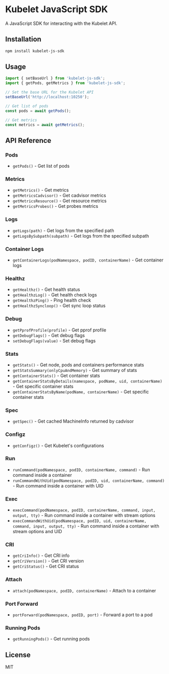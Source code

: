 # Kubelet JavaScript SDK

A JavaScript SDK for interacting with the Kubelet API.

## Installation

```bash
npm install kubelet-js-sdk
```

## Usage

```javascript
import { setBaseUrl } from 'kubelet-js-sdk';
import { getPods, getMetrics } from 'kubelet-js-sdk';

// Set the base URL for the Kubelet API
setBaseUrl('http://localhost:10250');

// Get list of pods
const pods = await getPods();

// Get metrics
const metrics = await getMetrics();
```

## API Reference

### Pods
- `getPods()` - Get list of pods

### Metrics
- `getMetrics()` - Get metrics
- `getMetricsCadvisor()` - Get cadvisor metrics
- `getMetricsResource()` - Get resource metrics
- `getMetricsProbes()` - Get probes metrics

### Logs
- `getLogs(path)` - Get logs from the specified path
- `getLogsBySubpath(subpath)` - Get logs from the specified subpath

### Container Logs
- `getContainerLogs(podNamespace, podID, containerName)` - Get container logs

### Healthz
- `getHealthz()` - Get health status
- `getHealthzLog()` - Get health check logs
- `getHealthzPing()` - Ping health check
- `getHealthzSyncloop()` - Get sync loop status

### Debug
- `getPprofProfile(profile)` - Get pprof profile
- `getDebugFlags()` - Get debug flags
- `setDebugFlags(value)` - Set debug flags

### Stats
- `getStats()` - Get node, pods and containers performance stats
- `getStatsSummary(onlyCpuAndMemory)` - Get summary of stats
- `getContainerStats()` - Get container stats
- `getContainerStatsByDetails(namespace, podName, uid, containerName)` - Get specific container stats
- `getContainerStatsByName(podName, containerName)` - Get specific container stats

### Spec
- `getSpec()` - Get cached MachineInfo returned by cadvisor

### Configz
- `getConfigz()` - Get Kubelet's configurations

### Run
- `runCommand(podNamespace, podID, containerName, command)` - Run command inside a container
- `runCommandWithUid(podNamespace, podID, uid, containerName, command)` - Run command inside a container with UID

### Exec
- `execCommand(podNamespace, podID, containerName, command, input, output, tty)` - Run command inside a container with stream options
- `execCommandWithUid(podNamespace, podID, uid, containerName, command, input, output, tty)` - Run command inside a container with stream options and UID

### CRI
- `getCriInfo()` - Get CRI info
- `getCriVersion()` - Get CRI version
- `getCriStatus()` - Get CRI status

### Attach
- `attach(podNamespace, podID, containerName)` - Attach to a container

### Port Forward
- `portForward(podNamespace, podID, port)` - Forward a port to a pod

### Running Pods
- `getRunningPods()` - Get running pods

## License

MIT 